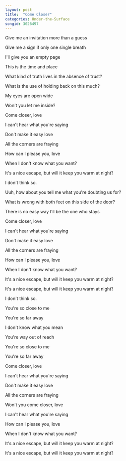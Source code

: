```yaml
---
layout: post
title:  "Come Closer"
categories: Under-the-Surface
songid: 3026497
---
```



Give me an invitation more than a guess


Give me a sign if only one single breath


I'll give you an empty page


This is the time and place


What kind of truth lives in the absence of trust?


What is the use of holding back on this much?


My eyes are open wide


Won't you let me inside?


Come closer, love


I can't hear what you're saying


Don't make it easy love


All the corners are fraying


How can I please you, love


When I don't know what you want?


It's a nice escape, but will it keep you warm at night?


I don't think so.


Uuh, how about you tell me what you're doubting us for?


What is wrong with both feet on this side of the door?


There is no easy way I'll be the one who stays


Come closer, love


I can't hear what you're saying


Don't make it easy love


All the corners are fraying


How can I please you, love


When I don't know what you want?


It's a nice escape, but will it keep you warm at night?


It's a nice escape, but will it keep you warm at night?


I don't think so.


You're so close to me


You're so far away


I don't know what you mean


You're way out of reach


You're so close to me


You're so far away


Come closer, love


I can't hear what you're saying


Don't make it easy love


All the corners are fraying


Won't you come closer, love


I can't hear what you're saying


How can I please you, love


When I don't know what you want?


It's a nice escape, but will it keep you warm at night?


It's a nice escape, but will it keep you warm at night?